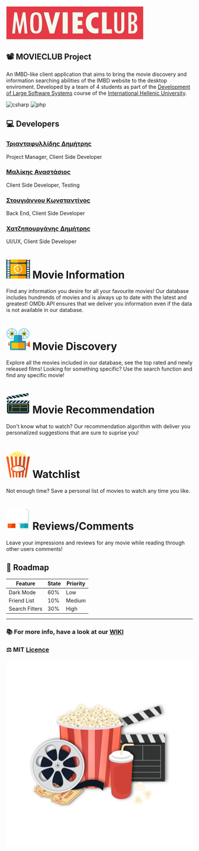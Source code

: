 ![Logo](/development/images/MovieClub-Logo.png)

## 📽️ MOVIECLUB Project
An IMBD-like client application that aims to bring the movie discovery and information searching abilities of the IMBD website to the desktop enviroment. Developed by a team of 4 students as part of the [Development of Large Software Systems](https://www.iee.ihu.gr/en/course/1948/) course of the [International Hellenic University](https://www.ihu.gr/).

![csharp](https://github.com/abranhe/programming-languages-logos/blob/master/src/csharp/csharp_64x64.png)
![php](https://github.com/abranhe/programming-languages-logos/blob/master/src/php/php_64x64.png)

## 💻 Developers
### [Τριανταφυλλίδης Δημήτρης](https://github.com/dim-tri) 
Project Manager, Client Side Developer
### [Μαλίκης Αναστάσιος](https://github.com/Tmalikis)
Client Side Developer, Testing
### [Στουγιάννου Κωνσταντίνος](https://github.com/KwnstantinosSt)
Back End, Client Side Developer
### [Χατζηπουργάνης Δημήτρης](https://github.com/dchatzip)
UI/UX, Client Side Developer

# ![vc1](/development/images/cine-vector1.png)  Movie Information
Find any information you desire for all your favourite movies! Our database includes hundrends of movies and is always up to date with the latest and greatest! OMDb API ensures that we deliver you information even if the data is not available in our database. 
# ![vc1](/development/images/cine-vector2.png)  Movie Discovery
Explore all the movies included in our database, see the top rated and newly released films! Looking for something specific? Use the search function and find any specific movie!
# ![vc1](/development/images/cine-vector4.png)  Movie Recommendation
Don't know what to watch? Our recommendation algorithm with deliver you personalized suggestions that are sure to suprise you!
# ![vc1](/development/images/cine-vector5.png)  Watchlist
Not enough time? Save a personal list of movies to watch any time you like. 
# ![vc1](/development/images/cine-vector6.png)  Reviews/Comments
Leave your impressions and reviews for any movie while reading through other users comments!

## 🚧 Roadmap

| Feature        | State | Priority |
|----------------|-------|----------|
| Dark Mode      | 60%   | Low      | 
| Friend List    | 10%   | Medium   |  
| Search Filters | 30%   | High     | 

***
### 📚 For more info, have a look at our [WIKI](https://github.com/dim-tri/adopse-imbd/wiki)
### ⚖️ MIT [Licence](https://github.com/dim-tri/adopse-imbd/blob/main/LICENSE)

![Logo](/development/images/cinema-vector.png)

